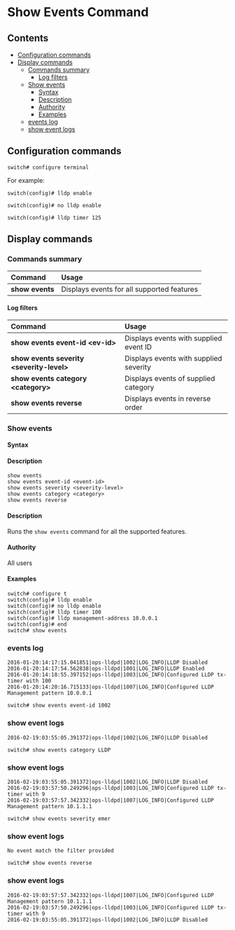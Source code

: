 # Show Events Command

## Contents

- [Configuration commands](#configuration-commands)
- [Display commands](#display-commands)
	- [Commands summary](#commands-summary)
		- [Log filters](#log-filters)
	- [Show events](#show-events)
		- [Syntax](#syntax)
		- [Description](#description)
		- [Authority](#authority)
		- [Examples](#examples)
	- [events log](#events-log)
	- [show event logs](#show-event-logs)

## Configuration commands

`switch# configure terminal`

For example:

`switch(config)# lldp enable`

`switch(config)# no lldp enable`

`switch(config)# lldp timer 125`

## Display commands
### Commands summary
| Command | Usage|
|:--------|:--------|
| **show events**| Displays events for all supported features|
#### Log filters
| Command | Usage|
|:--------|:--------|
| **show events event-id <<filler>ev-id>**| Displays events with supplied event ID
| **show events severity <<filler>severity-level>**| Displays events with supplied severity|
| **show events category <<filler>category>**| Displays events of supplied category|
| **show events reverse**| Displays events in reverse order|

### Show events
#### Syntax
#### Description
```
show events
show events event-id <event-id>
show events severity <severity-level>
show events category <category>
show events reverse
```

#### Description
Runs the `show events` command for all the supported features.
#### Authority
All users
#### Examples
```
switch# configure t
switch(config)# lldp enable
switch(config)# no lldp enable
switch(config)# lldp timer 100
switch(config)# lldp management-address 10.0.0.1
switch(config)# end
switch# show events
```

### events log
```
2016-01-20:14:17:15.041851|ops-lldpd|1002|LOG_INFO|LLDP Disabled
2016-01-20:14:17:54.562838|ops-lldpd|1001|LOG_INFO|LLDP Enabled
2016-01-20:14:18:55.397152|ops-lldpd|1003|LOG_INFO|Configured LLDP tx-timer with 100
2016-01-20:14:20:16.715133|ops-lldpd|1007|LOG_INFO|Configured LLDP Management pattern 10.0.0.1

switch# show events event-id 1002
```

### show event logs
```
2016-02-19:03:55:05.391372|ops-lldpd|1002|LOG_INFO|LLDP Disabled

switch# show events category LLDP
```

### show event logs
```
2016-02-19:03:55:05.391372|ops-lldpd|1002|LOG_INFO|LLDP Disabled
2016-02-19:03:57:50.249296|ops-lldpd|1003|LOG_INFO|Configured LLDP tx-timer with 9
2016-02-19:03:57:57.342332|ops-lldpd|1007|LOG_INFO|Configured LLDP Management pattern 10.1.1.1

switch# show events severity emer
```

### show event logs
```
No event match the filter provided

switch# show events reverse
```
### show event logs
```
2016-02-19:03:57:57.342332|ops-lldpd|1007|LOG_INFO|Configured LLDP Management pattern 10.1.1.1
2016-02-19:03:57:50.249296|ops-lldpd|1003|LOG_INFO|Configured LLDP tx-timer with 9
2016-02-19:03:55:05.391372|ops-lldpd|1002|LOG_INFO|LLDP Disabled
```
